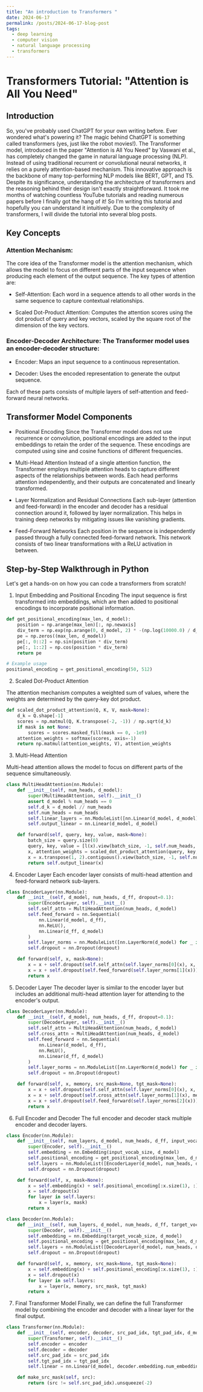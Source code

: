 ```yaml
---
title: "An introduction to Transformers "
date: 2024-06-17
permalink: /posts/2024-06-17-blog-post
tags:
  - deep learning
  - computer vision
  - natural language processing
  - transformers
---
```


# Transformers Tutorial: "Attention is All You Need"

## Introduction

So, you've probably used ChatGPT for your own writing before. Ever wondered what's powering it? The magic behind ChatGPT is something called transformers (yes, just like the robot movies!). The Transformer model, introduced in the paper "Attention is All You Need" by Vaswani et al., has completely changed the game in natural language processing (NLP). Instead of using traditional recurrent or convolutional neural networks, it relies on a purely attention-based mechanism. This innovative approach is the backbone of many top-performing NLP models like BERT, GPT, and T5. Despite its significance, understanding the architecture of transformers and the reasoning behind their design isn't exactly straightforward. It took me months of watching countless YouTube tutorials and reading numerous papers before I finally got the hang of it! So I'm writing this tutorial and hopefully you can understand it intuitively. Due to the complexity of transformers, I will divide the tutorial into several blog posts.

## Key Concepts

### Attention Mechanism:

The core idea of the Transformer model is the attention mechanism, which allows the model to focus on different parts of the input sequence when producing each element of the output sequence. The key types of attention are:

- Self-Attention: Each word in a sequence attends to all other words in the same sequence to capture contextual relationships.

- Scaled Dot-Product Attention: Computes the attention scores using the dot product of query and key vectors, scaled by the square root of the dimension of the key vectors.

### Encoder-Decoder Architecture: The Transformer model uses an encoder-decoder structure:

- Encoder: Maps an input sequence to a continuous representation.

- Decoder: Uses the encoded representation to generate the output sequence.

Each of these parts consists of multiple layers of self-attention and feed-forward neural networks.

## Transformer Model Components

- Positional Encoding
  Since the Transformer model does not use recurrence or convolution, positional encodings are added to the input embeddings to retain the order of the sequence. These encodings are computed using sine and cosine functions of different frequencies.

- Multi-Head Attention
  Instead of a single attention function, the Transformer employs multiple attention heads to capture different aspects of the relationships between words. Each head performs attention independently, and their outputs are concatenated and linearly transformed.

- Layer Normalization and Residual Connections
  Each sub-layer (attention and feed-forward) in the encoder and decoder has a residual connection around it, followed by layer normalization. This helps in training deep networks by mitigating issues like vanishing gradients.

- Feed-Forward Networks
  Each position in the sequence is independently passed through a fully connected feed-forward network. This network consists of two linear transformations with a ReLU activation in between.

## Step-by-Step Walkthrough in Python

Let's get a hands-on on how you can code a transformers from scratch!

1. Input Embedding and Positional Encoding
   The input sequence is first transformed into embeddings, which are then added to positional encodings to incorporate positional information.

```python
def get_positional_encoding(max_len, d_model):
    position = np.arange(max_len)[:, np.newaxis]
    div_term = np.exp(np.arange(0, d_model, 2) * -(np.log(10000.0) / d_model))
    pe = np.zeros((max_len, d_model))
    pe[:, 0::2] = np.sin(position * div_term)
    pe[:, 1::2] = np.cos(position * div_term)
    return pe

# Example usage
positional_encoding = get_positional_encoding(50, 512)

```

2. Scaled Dot-Product Attention

The attention mechanism computes a weighted sum of values, where the weights are determined by the query-key dot product.

```python
def scaled_dot_product_attention(Q, K, V, mask=None):
    d_k = Q.shape[-1]
    scores = np.matmul(Q, K.transpose(-2, -1)) / np.sqrt(d_k)
    if mask is not None:
        scores = scores.masked_fill(mask == 0, -1e9)
    attention_weights = softmax(scores, axis=-1)
    return np.matmul(attention_weights, V), attention_weights
```

3. Multi-Head Attention

Multi-head attention allows the model to focus on different parts of the sequence simultaneously.

```python
class MultiHeadAttention(nn.Module):
    def __init__(self, num_heads, d_model):
        super(MultiHeadAttention, self).__init__()
        assert d_model % num_heads == 0
        self.d_k = d_model // num_heads
        self.num_heads = num_heads
        self.linear_layers = nn.ModuleList([nn.Linear(d_model, d_model) for _ in range(3)])
        self.output_linear = nn.Linear(d_model, d_model)

    def forward(self, query, key, value, mask=None):
        batch_size = query.size(0)
        query, key, value = [l(x).view(batch_size, -1, self.num_heads, self.d_k).transpose(1, 2) for l, x in zip(self.linear_layers, (query, key, value))]
        x, attention_weights = scaled_dot_product_attention(query, key, value, mask=mask)
        x = x.transpose(1, 2).contiguous().view(batch_size, -1, self.num_heads * self.d_k)
        return self.output_linear(x)
```

4. Encoder Layer
   Each encoder layer consists of multi-head attention and feed-forward network sub-layers.

```python
class EncoderLayer(nn.Module):
    def __init__(self, d_model, num_heads, d_ff, dropout=0.1):
        super(EncoderLayer, self).__init__()
        self.self_attn = MultiHeadAttention(num_heads, d_model)
        self.feed_forward = nn.Sequential(
            nn.Linear(d_model, d_ff),
            nn.ReLU(),
            nn.Linear(d_ff, d_model)
        )
        self.layer_norms = nn.ModuleList([nn.LayerNorm(d_model) for _ in range(2)])
        self.dropout = nn.Dropout(dropout)

    def forward(self, x, mask=None):
        x = x + self.dropout(self.self_attn(self.layer_norms[0](x), x, x, mask=mask))
        x = x + self.dropout(self.feed_forward(self.layer_norms[1](x)))
        return x

```

5. Decoder Layer
   The decoder layer is similar to the encoder layer but includes an additional multi-head attention layer for attending to the encoder's output.

```python
class DecoderLayer(nn.Module):
    def __init__(self, d_model, num_heads, d_ff, dropout=0.1):
        super(DecoderLayer, self).__init__()
        self.self_attn = MultiHeadAttention(num_heads, d_model)
        self.cross_attn = MultiHeadAttention(num_heads, d_model)
        self.feed_forward = nn.Sequential(
            nn.Linear(d_model, d_ff),
            nn.ReLU(),
            nn.Linear(d_ff, d_model)
        )
        self.layer_norms = nn.ModuleList([nn.LayerNorm(d_model) for _ in range(3)])
        self.dropout = nn.Dropout(dropout)

    def forward(self, x, memory, src_mask=None, tgt_mask=None):
        x = x + self.dropout(self.self_attn(self.layer_norms[0](x), x, x, mask=tgt_mask))
        x = x + self.dropout(self.cross_attn(self.layer_norms[1](x), memory, memory, mask=src_mask))
        x = x + self.dropout(self.feed_forward(self.layer_norms[2](x)))
        return x
```

6. Full Encoder and Decoder
   The full encoder and decoder stack multiple encoder and decoder layers.

```python
class Encoder(nn.Module):
    def __init__(self, num_layers, d_model, num_heads, d_ff, input_vocab_size, max_len, dropout=0.1):
        super(Encoder, self).__init__()
        self.embedding = nn.Embedding(input_vocab_size, d_model)
        self.positional_encoding = get_positional_encoding(max_len, d_model)
        self.layers = nn.ModuleList([EncoderLayer(d_model, num_heads, d_ff, dropout) for _ in range(num_layers)])
        self.dropout = nn.Dropout(dropout)

    def forward(self, x, mask=None):
        x = self.embedding(x) + self.positional_encoding[:x.size(1), :]
        x = self.dropout(x)
        for layer in self.layers:
            x = layer(x, mask)
        return x

class Decoder(nn.Module):
    def __init__(self, num_layers, d_model, num_heads, d_ff, target_vocab_size, max_len, dropout=0.1):
        super(Decoder, self).__init__()
        self.embedding = nn.Embedding(target_vocab_size, d_model)
        self.positional_encoding = get_positional_encoding(max_len, d_model)
        self.layers = nn.ModuleList([DecoderLayer(d_model, num_heads, d_ff, dropout) for _ in range(num_layers)])
        self.dropout = nn.Dropout(dropout)

    def forward(self, x, memory, src_mask=None, tgt_mask=None):
        x = self.embedding(x) + self.positional_encoding[:x.size(1), :]
        x = self.dropout(x)
        for layer in self.layers:
            x = layer(x, memory, src_mask, tgt_mask)
        return x
```

7. Final Transformer Model
   Finally, we can define the full Transformer model by combining the encoder and decoder with a linear layer for the final output.

```python
class Transformer(nn.Module):
    def __init__(self, encoder, decoder, src_pad_idx, tgt_pad_idx, d_model):
        super(Transformer, self).__init__()
        self.encoder = encoder
        self.decoder = decoder
        self.src_pad_idx = src_pad_idx
        self.tgt_pad_idx = tgt_pad_idx
        self.linear = nn.Linear(d_model, decoder.embedding.num_embeddings)

    def make_src_mask(self, src):
        return (src != self.src_pad_idx).unsqueeze(-2)

```
